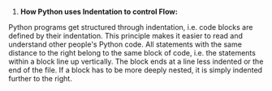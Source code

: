 1.	**How Python uses Indentation to control Flow:**

Python programs get structured through indentation, i.e. code blocks are defined by their indentation. This principle makes it easier to read and understand other people's Python code. 
All statements with the same distance to the right belong to the same block of code, i.e. the statements within a block line up vertically. The block ends at a line less indented or the end of the file. If a block has to be more deeply nested, it is simply indented further to the right.
